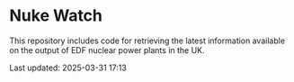 # Nuke Watch

This repository includes code for retrieving the latest information available on the output of EDF nuclear power plants in the UK.

Last updated: 2025-03-31 17:13